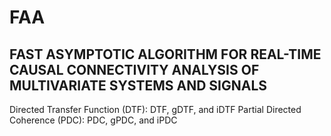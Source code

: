 # FAA
## FAST ASYMPTOTIC ALGORITHM FOR REAL-TIME CAUSAL CONNECTIVITY ANALYSIS OF MULTIVARIATE SYSTEMS AND SIGNALS 
Directed Transfer Function (DTF): DTF, gDTF, and iDTF
Partial Directed Coherence (PDC): PDC, gPDC, and iPDC
